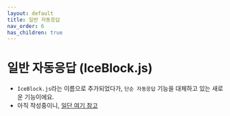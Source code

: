 ```yaml
---
layout: default
title: 일반 자동응답
nav_order: 6
has_children: true
---
```


# 일반 자동응답 (IceBlock.js)

* `IceBlock.js`라는 이름으로 추가되었다가, `단순 자동응답` 기능을 대체하고 있는 새로운 기능이에요.
* 아직 작성중이니, [일단 여기 참고](https://darktornado.github.io/KakaoTalkBot/IceBlock/)